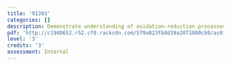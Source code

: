 ```yaml
---
title: '91393'
categories: []
description: Demonstrate understanding of oxidation-reduction processes
pdf: 'http://c1940652.r52.cf0.rackcdn.com/579a923fb8d39a2071000cb9/as91393.pdf'
level: '3'
credits: '3'
assessment: Internal
---
```


